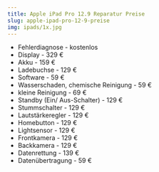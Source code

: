 ```yaml
---
title: Apple iPad Pro 12.9 Reparatur Preise
slug: apple-ipad-pro-12-9-preise
img: ipads/1x.jpg
---
```


- Fehlerdiagnose - kostenlos
- Display - 329 €
- Akku - 159 €
- Ladebuchse - 129 €
- Software - 59 €
- Wasserschaden, chemische Reinigung - 59 €
- kleine Reinigung - 69 €
- Standby (Ein/ Aus-Schalter) - 129 €
- Stummschalter - 129 €
- Lautstärkeregler - 129 €
- Homebutton - 129 €
- Lightsensor - 129 €
- Frontkamera - 129 €
- Backkamera - 129 €
- Datenrettung - 139 €
- Datenübertragung - 59 €
